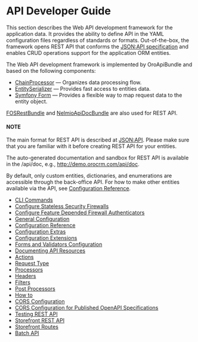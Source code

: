 <a id="web-api"></a>

# API Developer Guide

This section describes the Web API development framework for the application data. It provides the ability to define API in the YAML configuration files regardless of standards or formats. Out-of-the-box, the framework opens REST API that conforms the <a href="http://jsonapi.org/format/" target="_blank">JSON:API specification</a> and enables CRUD operations support for the application ORM entities.

The Web API development framework is implemented by OroApiBundle and based on the following components:

* <a href="https://github.com/oroinc/platform/tree/master/src/Oro/Component/ChainProcessor" target="_blank">ChainProcessor</a> — Organizes data processing flow.
* <a href="https://github.com/oroinc/platform/tree/master/src/Oro/Component/EntitySerializer" target="_blank">EntitySerializer</a> — Provides fast access to entities data.
* <a href="https://github.com/symfony/form" target="_blank">Symfony Form</a> — Provides a flexible way to map request data to the entity object.

<a href="https://github.com/FriendsOfSymfony/FOSRestBundle" target="_blank">FOSRestBundle</a> and <a href="https://github.com/nelmio/NelmioApiDocBundle" target="_blank">NelmioApiDocBundle</a> are also used for REST API.

#### NOTE
The main format for REST API is described at <a href="http://jsonapi.org/" target="_blank">JSON:API</a>. Please make sure that you are familiar with it before creating REST API for your entities.

The auto-generated documentation and sandbox for REST API is available in the /api/doc, e.g., <a href="http://demo.orocrm.com/api/doc" target="_blank">http://demo.orocrm.com/api/doc</a>.

By default, only custom entities, dictionaries, and enumerations are accessible through the back-office API. For how to make other entities available via the API, see [Configuration Reference](configuration.md#web-api-configuration).

* [CLI Commands](commands.md)
* [Configure Stateless Security Firewalls](security.md)
* [Configure Feature Depended Firewall Authenticators](firewall-authenticators.md)
* [General Configuration](configuration-general.md)
* [Configuration Reference](configuration.md)
* [Configuration Extras](configuration-extra.md)
* [Configuration Extensions](configuration-extensions.md)
* [Forms and Validators Configuration](forms.md)
* [Documenting API Resources](documentation.md)
* [Actions](actions.md)
* [Request Type](request-type.md)
* [Processors](processors.md)
* [Headers](headers.md)
* [Filters](filters.md)
* [Post Processors](post-processors.md)
* [How to](how-to.md)
* [CORS Configuration](cors.md)
* [CORS Configuration for Published OpenAPI Specifications](cors-open-api.md)
* [Testing REST API](testing.md)
* [Storefront REST API](storefront.md)
* [Storefront Routes](storefront-routes.md)
* [Batch API](batch-api.md)

<!-- Frontend -->
